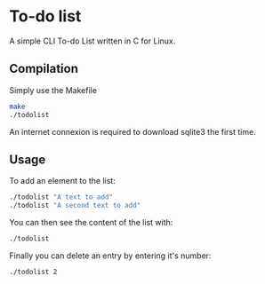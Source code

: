 # To-do list
A simple CLI To-do List written in C for Linux.

## Compilation
Simply use the Makefile
```sh
make
./todolist
```
An internet connexion is required to download sqlite3 the first time.

## Usage
To add an element to the list:
```sh
./todolist "A text to add"
./todolist "A second text to add"
```

You can then see the content of the list with:
```sh
./todolist
```

Finally you can delete an entry by entering it's number:
```sh
./todolist 2
```
